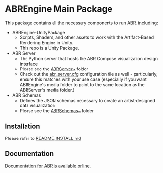 # ABREngine Main Package

This package contains all the necessary components to run ABR, including:

- ABREngine-UnityPackage
    - Scripts, Shaders, and other assets to work with the Artifact-Based Rendering Engine in Unity.
    - This repo is a Unity Package.
- ABR Server
    - The Python server that hosts the ABR Compose visualization design interface
    - Please see the [ABRServer~](./ABRServer~) folder
    - Check out the [abr_server.cfg](./ABRServer~) configuration file as well -
    particularly, ensure this matches with your use case (especially if you want
    ABREngine's media folder to point to the same location as the ABRServer's
    media folder.)
- ABR Schemas
    - Defines the JSON schemas necessary to create an artist-designed data visualization
    - Please see the [ABRSchemas~](./ABRSchemas~) folder

## Installation

Please refer to [README_INSTALL.md](./README_INSTALL.md)

## Documentation

[Documentation for ABR is available online.](https://ivlab.github.io/ABREngine-UnityPackage)
